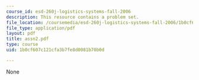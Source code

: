 ```yaml
---
course_id: esd-260j-logistics-systems-fall-2006
description: This resource contains a problem set.
file_location: /coursemedia/esd-260j-logistics-systems-fall-2006/1b0cf607c121cfa3b7fe8d0081b70b0d_assn2.pdf
file_type: application/pdf
layout: pdf
title: assn2.pdf
type: course
uid: 1b0cf607c121cfa3b7fe8d0081b70b0d

---
```

None